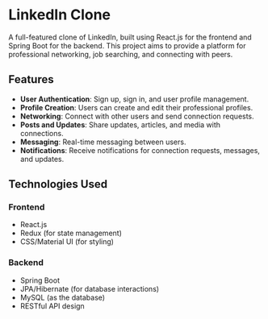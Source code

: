 # LinkedIn Clone

A full-featured clone of LinkedIn, built using React.js for the frontend and Spring Boot for the backend. This project aims to provide a platform for professional networking, job searching, and connecting with peers.

## Features

- **User Authentication**: Sign up, sign in, and user profile management.
- **Profile Creation**: Users can create and edit their professional profiles.
- **Networking**: Connect with other users and send connection requests.
- **Posts and Updates**: Share updates, articles, and media with connections.
- **Messaging**: Real-time messaging between users.
- **Notifications**: Receive notifications for connection requests, messages, and updates.

## Technologies Used

### Frontend
- React.js
- Redux (for state management)
- CSS/Material UI (for styling)

### Backend
- Spring Boot
- JPA/Hibernate (for database interactions)
- MySQL (as the database)
- RESTful API design



